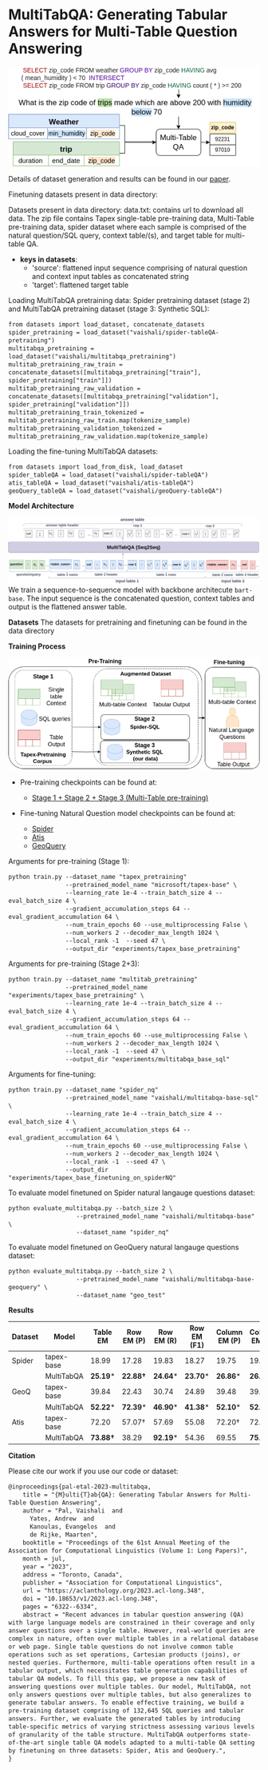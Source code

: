# MultiTabQA: Generating Tabular Answers for Multi-Table Question Answering


![Main Diagram](images/MultiTabQA_main_diagram.png)

Details of dataset generation and results can be found in our [paper](https://arxiv.org/abs/2305.12820).

Finetuning datasets present in data directory:

Datasets present in data directory:
data.txt: contains url to download all data. The zip file contains Tapex single-table pre-training data, Multi-Table pre-training data, spider dataset where each sample is comprised of the natural question/SQL query, context table/(s), and target table  for multi-table QA.

+ **keys in datasets**:  
    + 'source': flattened input sequence comprising of natural question and context input tables as concatenated string
    + 'target': flattened target table

Loading MultiTabQA pretraining data: Spider pretraining dataset (stage 2) and MultiTabQA pretraining dataset (stage 3: Synthetic SQL):
```
from datasets import load_dataset, concatenate_datasets
spider_pretraining = load_dataset("vaishali/spider-tableQA-pretraining")
multitabqa_pretraining = load_dataset("vaishali/multitabqa_pretraining")
multitab_pretraining_raw_train = concatenate_datasets([multitabqa_pretraining["train"], spider_pretraining["train"]])
multitab_pretraining_raw_validation = concatenate_datasets([multitabqa_pretraining["validation"], spider_pretraining["validation"]])
multitab_pretraining_train_tokenized = multitab_pretraining_raw_train.map(tokenize_sample)
multitab_pretraining_validation_tokenized = multitab_pretraining_raw_validation.map(tokenize_sample)
```
Loading the fine-tuning MultiTabQA datasets:
 ```
 from datasets import load_from_disk, load_dataset
 spider_tableQA = load_dataset("vaishali/spider-tableQA")
 atis_tableQA = load_dataset("vaishali/atis-tableQA")
 geoQuery_tableQA = load_dataset("vaishali/geoQuery-tableQA")
 ```
**Model Architecture**

![Architecture](images/architecture.png)
We train a sequence-to-sequence model with backbone architecute `bart-base`. The input sequence is the concatenated question, context tables and output is the flattened answer table.

**Datasets**
The datasets for pretraining and finetuning can be found in the data directory

**Training Process**

![Training Process](images/MultiStageTraining.png)

+ Pre-training checkpoints can be found at:
    + [Stage 1 + Stage 2 + Stage 3 (Multi-Table pre-training)](https://huggingface.co/vaishali/multitabqa-base-sql)

+ Fine-tuning Natural Question model checkpoints can be found at:
    + [Spider](https://huggingface.co/vaishali/multitabqa-base/)
    + [Atis](https://huggingface.co/vaishali/multitabqa-base-atis)
    + [GeoQuery](https://huggingface.co/vaishali/multitabqa-base-geoquery)
    
Arguments for pre-training (Stage 1):
```
python train.py --dataset_name "tapex_pretraining" 
                --pretrained_model_name "microsoft/tapex-base" \
                --learning_rate 1e-4 --train_batch_size 4 --eval_batch_size 4 \
                --gradient_accumulation_steps 64 --eval_gradient_accumulation 64 \
                --num_train_epochs 60 --use_multiprocessing False \
                --num_workers 2 --decoder_max_length 1024 \
                --local_rank -1  --seed 47 \ 
                --output_dir "experiments/tapex_base_pretraining"
```

Arguments for pre-training (Stage 2+3):
```
python train.py --dataset_name "multitab_pretraining" 
                --pretrained_model_name "experiments/tapex_base_pretraining" \
                --learning_rate 1e-4 --train_batch_size 4 --eval_batch_size 4 \
                --gradient_accumulation_steps 64 --eval_gradient_accumulation 64 \
                --num_train_epochs 60 --use_multiprocessing False \
                --num_workers 2 --decoder_max_length 1024 \
                --local_rank -1  --seed 47 \ 
                --output_dir "experiments/multitabqa_base_sql"
```

Arguments for fine-tuning:
```
python train.py --dataset_name "spider_nq" 
                --pretrained_model_name "vaishali/multitabqa-base-sql" \
                --learning_rate 1e-4 --train_batch_size 4 --eval_batch_size 4 \
                --gradient_accumulation_steps 64 --eval_gradient_accumulation 64 \
                --num_train_epochs 60 --use_multiprocessing False \
                --num_workers 2 --decoder_max_length 1024 \
                --local_rank -1  --seed 47 \ 
                --output_dir "experiments/tapex_base_finetuning_on_spiderNQ"
```

To evaluate model finetuned on Spider natural langauge questions dataset:
```
python evaluate_multitabqa.py --batch_size 2 \
                   --pretrained_model_name "vaishali/multitabqa-base" \
                   --dataset_name "spider_nq"
```

To evaluate model finetuned on GeoQuery natural langauge questions dataset:
```
python evaluate_multitabqa.py --batch_size 2 \
                   --pretrained_model_name "vaishali/multitabqa-base-geoquery" \
                   --dataset_name "geo_test"
```

**Results**

Dataset | Model  | Table EM | Row EM (P) |  Row EM (R) |  Row EM (F1) | Column EM (P) |  Column EM (R) |  Column EM (F1)  | Cell EM (P) | Cell EM (R) | Cell EM (F1) 
--------| ------- | ------------| -----------          | -------            | ------------        | -------------           |-----------             | ----------              | --------------        | ---------------    |------------
Spider |tapex-base |18.99 | 17.28 |19.83 | 18.27 | 19.75 | 19.39 | 19.57 | 23.15 | 27.71 | 25.03
| | MultiTabQA | **25.19*** |**22.88†** | **24.64*** | **23.70*** | **26.86*** | **26.76*** | **26.81*** | **28.07†** | **31.23*** | **29.55***
GeoQ |tapex-base | 39.84 |22.43 | 30.74 | 24.89 | 39.48 | 39.76 | 39.62 | 21.98 | 30.88 | 24.67
| | MultiTabQA | **52.22*** | **72.39*** | **46.90*** | **41.38*** | **52.10*** | **52.22*** | **52.16*** | **37.16†** | **46.92*** | **41.33***
Atis |tapex-base | 72.20 | 57.07† | 57.69 | 55.08 | 72.20† | 72.20 | 72.20 | 57.07† | 57.69 | 54.48
| | MultiTabQA | **73.88†** | 38.29 | **92.19*** | 54.36 | 69.55 | **75.24†** | **72.29** | 38.16 | **92.56*** | 54.16

**Citation**

Please cite our work if you use our code or dataset:
```
@inproceedings{pal-etal-2023-multitabqa,
    title = "{M}ulti{T}ab{QA}: Generating Tabular Answers for Multi-Table Question Answering",
    author = "Pal, Vaishali  and
      Yates, Andrew  and
      Kanoulas, Evangelos  and
      de Rijke, Maarten",
    booktitle = "Proceedings of the 61st Annual Meeting of the Association for Computational Linguistics (Volume 1: Long Papers)",
    month = jul,
    year = "2023",
    address = "Toronto, Canada",
    publisher = "Association for Computational Linguistics",
    url = "https://aclanthology.org/2023.acl-long.348",
    doi = "10.18653/v1/2023.acl-long.348",
    pages = "6322--6334",
    abstract = "Recent advances in tabular question answering (QA) with large language models are constrained in their coverage and only answer questions over a single table. However, real-world queries are complex in nature, often over multiple tables in a relational database or web page. Single table questions do not involve common table operations such as set operations, Cartesian products (joins), or nested queries. Furthermore, multi-table operations often result in a tabular output, which necessitates table generation capabilities of tabular QA models. To fill this gap, we propose a new task of answering questions over multiple tables. Our model, MultiTabQA, not only answers questions over multiple tables, but also generalizes to generate tabular answers. To enable effective training, we build a pre-training dataset comprising of 132,645 SQL queries and tabular answers. Further, we evaluate the generated tables by introducing table-specific metrics of varying strictness assessing various levels of granularity of the table structure. MultiTabQA outperforms state-of-the-art single table QA models adapted to a multi-table QA setting by finetuning on three datasets: Spider, Atis and GeoQuery.",
}
```
